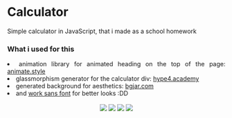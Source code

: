 <h1 align="justify">Calculator</h1>
<p align="justify">Simple calculator in JavaScript, that i made as a school homework</p>

<h3 align="justify">What i used for this</h3>
<li align="justify">animation library for animated heading on the top of the page: <a href="https://animate.style/" target="_blank">animate.style</a></li>
<li align="justify">glassmorphism generator for the calculator div: <a href="https://hype4.academy/tools/glassmorphism-generator" target="_blank">hype4.academy</a></li>
<li align="justify">generated background for aesthetics: <a href="https://bgjar.com/" target="_blank">bgjar.com</a></li>
<li align="justify">and <a href="https://fonts.google.com/specimen/Work+Sans" target="_blank">work sans font</a> for better looks :DD</li>
<br>
<div align="center">
<img src="https://img.shields.io/badge/html5-%23E34F26.svg?style=for-the-badge&logo=html5&logoColor=white"><img>
<img src="https://img.shields.io/badge/Sass-CC6699?style=for-the-badge&logo=sass&logoColor=white"><img>
<img src="https://img.shields.io/badge/javascript-%23323330.svg?style=for-the-badge&logo=javascript&logoColor=%23F7DF1E"><img>
<img src="https://img.shields.io/badge/Visual%20Studio%20Code-0078d7.svg?style=for-the-badge&logo=visual-studio-code&logoColor=white"><img>
</div>
